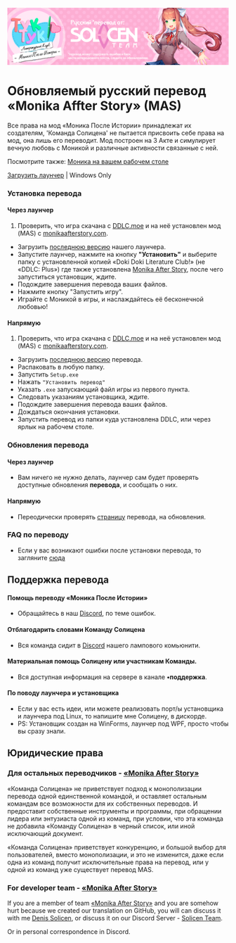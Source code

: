 ![alt text](https://raw.githubusercontent.com/DenisSolicen/MAS-Russifier-NEW/main/img/MAS-Banner-SolicenTEAM.png)
# Обновляемый русский перевод «Monika Affter Story» (MAS)

Все права на мод «Моника После Истории» принадлежат их создателям, 'Команда Солицена' не пытается присвоить себе права на мод, она лишь его переводит. Мод построен на 3 Акте и симулирует вечную любовь с Моникой и различные активности связанные с ней.

Посмотрите также: [Моника на вашем рабочем столе](https://github.com/SAn4Es-TV/MonikaOnDesktop)

[Загрузить лаунчер](https://github.com/SAn4Es-TV/MASlauncher/releases) | Windows Only 
### Установка перевода
#### Через лаунчер
1. Проверить, что игра скачана с [DDLC.moe](https://DDLC.moe) и на неё установлен мод (MAS) с [monikaafterstory.com](https://MonikaAfterStory.com).
* Загрузить [последнюю версию](https://github.com/SAn4Es-TV/MASlauncher/releases) нашего лаунчера.
* Запустите лаунчер, нажмите на кнопку **"Установить"** и выберите папку с установленной копией «Doki Doki Literature Club!» (не «DDLC: Plus») где также установлена [Monika After Story](https://www.monikaafterstory.com/), после чего запуститься установщик, ждите.
* Подождите завершения перевода ваших файлов.
* Нажмите кнопку "Запустить игру".
* Играйте с Моникой в игры, и наслаждайтесь её бесконечной любовью!
#### Напрямую
1. Проверить, что игра скачана с [DDLC.moe](https://DDLC.moe) и на неё установлен мод (MAS) с [monikaafterstory.com](https://MonikaAfterStory.com).
* Загрузить [последнюю версию](https://github.com/DenisSolicen/MAS-Russifier-NEW/releases) перевода.
* Распаковать в любую папку.
* Запустить `Setup.exe`
* Нажать `"Установить перевод"`
* Указать `.exe` запускающий файл игры из первого пункта.
* Следовать указаниям установщика, ждите.
* Подождите завершения перевода ваших файлов.
* Дождаться окончания установки.
* Запустить перевод из папки куда установлена DDLC, или через ярлык на рабочем столе.
### Обновления перевода
#### Через лаунчер
* Вам ничего не нужно делать, лаунчер сам будет проверять доступные обновления **перевода**, и сообщать о них.
#### Напрямую
* Переодически проверять [страницу](https://github.com/DenisSolicen/MAS-Russifier-NEW/releases) перевода, на обновления. 
### FAQ по переводу
* Если у вас возникают ошибки после установки перевода, то загляните [сюда](https://github.com/DenisSolicen/MAS-Russifier-NEW/blob/main/FAQ.md)


## Поддержка перевода
#### Помощь переводу «Моника После Истории»
* Обращайтесь в наш [Discord](https://discord.gg/x2YHXwB), по теме ошибок.
#### Отблагодарить словами Команду Солицена
* Вся команда сидит в [Discord](https://discord.gg/x2YHXwB) нашего лампового комьюнити.
#### Материальная помощь Солицену или участникам Команды.
* Вся доступная информация на сервере в канале **•поддержка**.
#### По поводу лаунчера и установщика
* Если у вас есть идеи, или можете реализовать порт/ы установщика и лаунчера под Linux, то напишите мне Солицену, в дискорде.
* PS: Установщик создан на WinForms, лаунчер под WPF, просто чтобы вы сразу знали.

## Юридические права
### Для остальных переводчиков - [«Monika After Story»](https://github.com/Monika-After-Story)
«Команда Солицена» не приветствует подход к монополизации перевода одной единственной командой, и оставляет остальным командам все возможности для их собственных переводов. И предоставит собственные инструменты и программы, при обращении лидера или энтузиаста одной из команд, при условии, что эта команда не добавила «Команду Солицена» в черный список, или иной исключающий документ.

«Команда Солицена» приветствует конкуренцию, и большой выбор для пользователей, вместо монополизации, и это не изменится, даже если одна из команд получит исключительные права на перевод, или у одной из команд уже существует перевод MAS. 

### For developer team - [«Monika After Story»](https://github.com/Monika-After-Story)
If you are a member of team [«Monika After Story»](https://github.com/Monika-After-Story) and you are somehow hurt because we created our translation on GitHub, you will can discuss it with me [Denis Solicen](https://twitter.com/DenisSolicen), or discuss it on our Discord Server - [Solicen Team](https://discord.gg/ZJ3SQpV).

Or in personal correspondence in Discord.

